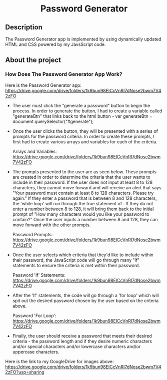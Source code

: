 <h1 align="center">Password Generator</h1>

## Description

The Password Generator app is implemented by using dynamically updated HTML and CSS powered by my JavsScript code. 

## About the project

### How Does The Password Generator App Work?

Here is the Password Generator app: https://drive.google.com/drive/folders/1k9bun98EICcVnRI7dNose2bwm7V42zFO

- The user must click the "generate a password" button to begin the process. In order to generate the button, I had to create a variable called "generateBtn" that links back to the html button - var generateBtn = document.querySelector("#generate");
- Once the user clicks the button, they will be presented with a series of prompts for the password criteria. In order to create these prompts, I first had to create various arrays and variables for each of the criteria. 
 
   Arrays and Variables: https://drive.google.com/drive/folders/1k9bun98EICcVnRI7dNose2bwm7V42zFO

- The prompts presented to the user are as seen below. These prompts are created in order to determine the criteria that the user wants to include in their password. If the user does not input at least 8 to 128 characters, they cannot move forward and will receive an alert that says "Your password must contain at least 8 to 128 characters. Please try again." If they enter a password that is between 8 and 128 characters, the 'while loop' will run through the true statement of . If they do not enter a number between 8 to 128, it will bring them back to the initial prompt of "How many characters would you like your password to contain?" Once the user inputs a number between 8 and 128, they can move forward with the other prompts.

   Password Prompts: https://drive.google.com/drive/folders/1k9bun98EICcVnRI7dNose2bwm7V42zFO

- Once the user selects which criteria that they'd like to include within their password, the JavaScript code will go through many "if" statements to ensure the criteria is met within their password.

   Password 'If' Statements: https://drive.google.com/drive/folders/1k9bun98EICcVnRI7dNose2bwm7V42zFO

- After the 'If' statements, the code will go through a 'for loop' which will spit out the desired password chosen by the user based on the criteria above. 

   Password 'For Loop': https://drive.google.com/drive/folders/1k9bun98EICcVnRI7dNose2bwm7V42zFO

- Finally, the user should receive a password that meets their desired criteria - the password length and if they desire numeric characters and/or special characters and/or lowercase characters and/or uppercase characters.
   

Here is the link to my GoogleDrive for images above: https://drive.google.com/drive/folders/1k9bun98EICcVnRI7dNose2bwm7V42zFO?usp=sharing
